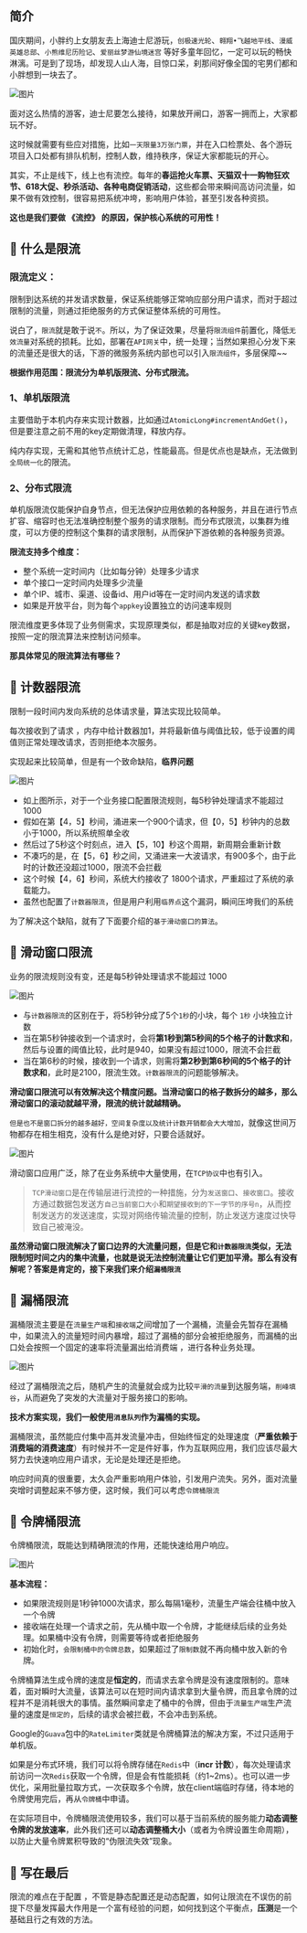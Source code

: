 ## 简介

国庆期间，小胖约上女朋友去上海迪士尼游玩，`创极速光轮`、`翱翔•飞越地平线`、`漫威英雄总部`、`小熊维尼历险记`、`爱丽丝梦游仙境迷宫` 等好多童年回忆，一定可以玩的畅快淋漓。可是到了现场，却发现人山人海，目惊口呆，刹那间好像全国的宅男们都和小胖想到一块去了。

![图片](https://mmbiz.qpic.cn/mmbiz_jpg/3Ohm6WHibeXLL4AVYEUeBKzcTZJd7mrk9y2RzO4icSSaO951HKZka9mMB8bDrGoPIZJqWRYIDDUSmMCHUFdCdolg/640?wx_fmt=jpeg&wxfrom=5&wx_lazy=1&wx_co=1)

面对这么热情的游客，迪士尼要怎么接待，如果放开闸口，游客一拥而上，大家都玩不好。

这时候就需要有些应对措施，比如`一天限量3万张门票`，并在入口检票处、各个游玩项目入口处都有排队机制，控制人数，维持秩序，保证大家都能玩的开心。

其实，不止是线下，线上也有流控。每年的**春运抢火车票、天猫双十一购物狂欢节、618大促、秒杀活动、各种电商促销活动**，这些都会带来瞬间高访问流量，如果不做有效控制，很容易把系统冲垮，影响用户体验，甚至引发各种资损。

**这也是我们要做 《流控》 的原因，保护核心系统的可用性！**

## **🌴 什么是限流**

### **限流定义：**

限制到达系统的并发请求数量，保证系统能够正常响应部分用户请求，而对于超过限制的流量，则通过拒绝服务的方式保证整体系统的可用性。

说白了，`限流`就是敢于说`不`。所以，为了保证效果，尽量将`限流组件`前置化，降低`无效流量`对系统的损耗。比如，部署在`API网关`中，统一处理；当然如果担心分发下来的流量还是很大的话，下游的微服务系统内部也可以引入`限流组件`，多层保障~~

**根据作用范围：限流分为单机版限流、分布式限流。**

### 1、单机版限流

主要借助于本机内存来实现计数器，比如通过`AtomicLong#incrementAndGet()`，但是要注意之前不用的key定期做清理，释放内存。

纯内存实现，无需和其他节点统计汇总，性能最高。但是优点也是缺点，无法做到`全局统一化`的限流。

### 2、分布式限流

单机版限流仅能保护自身节点，但无法保护应用依赖的各种服务，并且在进行节点扩容、缩容时也无法准确控制整个服务的请求限制。而分布式限流，以集群为维度，可以方便的控制这个集群的请求限制，从而保护下游依赖的各种服务资源。

**限流支持多个维度：**

- 整个系统一定时间内（比如每分钟）处理多少请求
- 单个接口一定时间内处理多少流量
- 单个IP、城市、渠道、设备id、用户id等在一定时间内发送的请求数
- 如果是开放平台，则为每个`appkey`设置独立的访问速率规则

限流维度更多体现了业务侧需求，实现原理类似，都是抽取对应的关键key数据，按照一定的限流算法来控制访问频率。

**那具体常见的限流算法有哪些？**

## **🌴 计数器限流**

限制一段时间内发向系统的总体请求量，算法实现比较简单。

每次接收到了请求 ，内存中给计数器加1，并将最新值与阈值比较，低于设置的阈值则正常处理改请求，否则拒绝本次服务。

实现起来比较简单，但是有一个致命缺陷，**临界问题**

![图片](https://mmbiz.qpic.cn/mmbiz_jpg/3Ohm6WHibeXLL4AVYEUeBKzcTZJd7mrk9juiaUtkNd1Vt1CaEHkGgKglUic5Mv47peOALnBuGONE65CmLkabkQIxQ/640?wx_fmt=jpeg&wxfrom=5&wx_lazy=1&wx_co=1)



- 如上图所示，对于一个业务接口配置限流规则，每5秒钟处理请求不能超过 1000
- 假如在第【4，5】秒间，涌进来一个900个请求，但【0，5】秒钟内的总数小于1000，所以系统照单全收
- 然后过了5秒这个时刻点，进入【5，10】秒这个周期，新周期会重新计数
- 不凑巧的是，在【5，6】秒之间，又涌进来一大波请求，有900多个，由于此时的计数还没超过1000，限流不会拦截
- 这个时候【4，6】秒间，系统大约接收了 1800个请求，严重超过了系统的承载能力。
- 虽然也配置了`计数器限流`，但是用户利用`临界点`这个漏洞，瞬间压垮我们的系统

为了解决这个缺陷，就有了下面要介绍的`基于滑动窗口的算法`。

## **🌴 滑动窗口限流**

业务的限流规则没有变，还是每5秒钟处理请求不能超过 1000

![图片](https://mmbiz.qpic.cn/mmbiz_jpg/3Ohm6WHibeXLL4AVYEUeBKzcTZJd7mrk93C35W05IwAFrSDzemjgmKw0bicicFuQcz5ibWyypOIsS2Awic04jBMGaCA/640?wx_fmt=jpeg&wxfrom=5&wx_lazy=1&wx_co=1)



- 与`计数器限流`的区别在于，将5秒钟分成了5个`1秒`的小块，每个 `1秒` 小块独立计数
- 当在第5秒钟接收到一个请求时，会将**第1秒到第5秒间的5个格子的计数求和**，然后与设置的阈值比较，此时是940，如果没有超过1000，限流不会拦截
- 当在第6秒的时候，接收到一个请求，则需将**第2秒到第6秒间的5个格子的计数求和**，此时是2100，限流生效。`计数器限流`的问题能够解决。

**滑动窗口限流可以有效解决这个精度问题。当滑动窗口的格子数拆分的越多，那么滑动窗口的滚动就越平滑，限流的统计就越精确。**

`但是也不是窗口拆分的越多越好，空间复杂度以及统计计数开销都会大大增加`，就像这世间万物都存在相生相克，没有什么是绝对好，只要合适就好。



![图片](https://mmbiz.qpic.cn/mmbiz_jpg/3Ohm6WHibeXLL4AVYEUeBKzcTZJd7mrk9WW7BLpN7q0FicRGol7RBTkK0CQVOlRJibkia5E1ePXT5dicsYBO11D342A/640?wx_fmt=jpeg&wxfrom=5&wx_lazy=1&wx_co=1)

滑动窗口应用广泛，除了在业务系统中大量使用，在`TCP协议`中也有引入。

> `TCP滑动窗口`是在传输层进行流控的一种措施，分为`发送窗口`、`接收窗口`。接收方通过数据包发送方`自己当前窗口大小`和`期望接收到的下一字节的序号n`，从而控制发送方的发送速度，实现对网络传输流量的控制，防止发送方速度过快导致自己被淹没。

**虽然滑动窗口限流解决了窗口边界的大流量问题，但是它和`计数器限流`类似，无法限制短时间之内的集中流量，也就是说无法控制流量让它们更加平滑。那么有没有解呢？答案是肯定的，接下来我们来介绍`漏桶限流`**

## **🌴 漏桶限流**

漏桶限流主要是在`流量生产端`和`接收端`之间增加了一个漏桶，流量会先暂存在漏桶中，如果流入的流量短时间内暴增，超过了漏桶的部分会被拒绝服务，而漏桶的出口处会按照一个固定的速率将流量漏出给消费端 ，进行各种业务处理。

![图片](https://mmbiz.qpic.cn/mmbiz_jpg/3Ohm6WHibeXLL4AVYEUeBKzcTZJd7mrk9McTEHw8eaxUQb38TgoLibx1FhA44sg2S9oXWfdibLEswhicD5S1TUTtFw/640?wx_fmt=jpeg&wxfrom=5&wx_lazy=1&wx_co=1)

经过了漏桶限流之后，随机产生的流量就会成为比较`平滑的流量`到达服务端，`削峰填谷`，从而避免了突发的大流量对于服务接口的影响。

**技术方案实现，我们一般使用`消息队列`作为漏桶的实现。**

漏桶限流，虽然能应付集中高并发流量冲击，但始终恒定的处理速度（**严重依赖于消费端的消费速度**）有时候并不一定是件好事，作为互联网应用，我们应该尽最大努力去快速响应用户请求，无论是处理还是拒绝。

响应时间真的很重要，太久会严重影响用户体验，引发用户流失。另外，面对流量突增时调整起来不够方便，这时候，我们可以考虑`令牌桶限流`

## **🌴 令牌桶限流**

令牌桶限流，既能达到精确限流的作用，还能快速给用户响应。

![图片](https://mmbiz.qpic.cn/mmbiz_jpg/3Ohm6WHibeXLL4AVYEUeBKzcTZJd7mrk9Xx4nAMyVGRvbshEoiaAnVNNBxRibOmvrias3wxlqJIpNx7niaVFibOiaLehQ/640?wx_fmt=jpeg&wxfrom=5&wx_lazy=1&wx_co=1)



**基本流程：**

- 如果限流规则是1秒钟1000次请求，那么每隔1毫秒，流量生产端会往桶中放入一个令牌
- 接收端在处理一个请求之前，先从桶中取一个令牌，才能继续后续的业务处理。如果桶中没有令牌，则需要等待或者拒绝服务
- 初始化时，`会限制桶中的令牌总数`，如果超过了`限制数`就不再向桶中放入新的令牌。

令牌桶算法生成令牌的速度是**恒定的**，而请求去拿令牌是没有速度限制的。意味着，面对瞬时大流量，该算法可以在短时间内请求拿到大量令牌，而且拿令牌的过程并不是消耗很大的事情。虽然瞬间拿走了桶中的令牌，但由于`流量生产端`生产流量的速度是`恒定的`，后续的请求会被拦截，不会冲击到系统。

Google的`Guava`包中的`RateLimiter`类就是令牌桶算法的解决方案，不过只适用于单机版。

如果是分布式环境，我们可以将令牌存储在`Redis`中（**incr 计数**），每次处理请求前访问一次`Redis`获取一个令牌，但是会有性能损耗（约1~2ms）。也可以进一步优化，采用批量拉取方式，一次获取多个令牌，放在client端临时存储，待本地的令牌使用完后，再从`令牌桶`中申请。

在实际项目中，令牌桶限流使用较多，我们可以基于当前系统的服务能力**动态调整令牌的发放速率**，此外我们还可以**动态调整桶大小**（或者为令牌设置生命周期），以防止大量令牌累积导致的“伪限流失效”现象。

## **🌴 写在最后**

限流的难点在于配置 ，不管是静态配置还是动态配置，如何让限流在不误伤的前提下尽量发挥最大作用是一个富有经验的问题，如何找到这个平衡点，**压测**是一个基础且行之有效的方法。